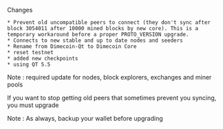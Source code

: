 Changes
    
    * Prevent old uncompatible peers to connect (they don't sync after block 3054011 after 10000 mined blocks by new core). This is a temporary workaround before a proper PROTO_VERSION upgrade.
    * Connects to new stable and up to date nodes and seeders
    * Rename from Dimecoin-Qt to Dimecoin Core
    * reset testnet
    * added new checkpoints
    * using QT 5.5

Note : required update for nodes, block explorers, exchanges and miner pools

If you want to stop getting old peers that sometimes prevent you syncing, you must upgrade

Note : As always, backup your wallet before upgrading
